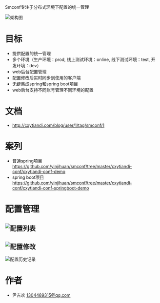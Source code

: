 Smconf专注于分布式环境下配置的统一管理

![架构图](https://github.com/yinjihuan/smconf/blob/master/images/jiagou.png) 

# 目标
- 提供配置的统一管理
- 多个环境（生产环境：prod, 线上测试环境：online, 线下测试环境：test, 开发环境：dev）
- web后台配置管理
- 配置修改后实时同步到使用的客户端
- 无缝集成spring和spring boot项目
- web后台支持不同账号管理不同环境的配置

# 文档
- http://cxytiandi.com/blog/user/1/tag/smconf/1

# 案列
- 普通spring项目 https://github.com/yinjihuan/smconf/tree/master/cxytiandi-conf/cxytiandi-conf-demo
- spring boot项目 https://github.com/yinjihuan/smconf/tree/master/cxytiandi-conf/cxytiandi-conf-springboot-demo

# 配置管理
![配置列表](https://github.com/yinjihuan/smconf/blob/master/images/home.png) 
 --
![配置修改](https://github.com/yinjihuan/smconf/blob/master/images/update.png) 
 --
![配置历史记录](https://github.com/yinjihuan/smconf/blob/master/images/history.png) 
# 作者
- 尹吉欢 1304489315@qq.com
